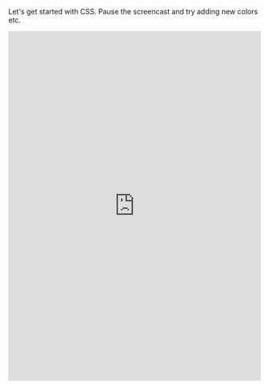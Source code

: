 Let's get started with CSS. Pause the screencast and try adding new colors etc. 

<p><iframe title="CSS part 1" src="https://scrimba.com/c/cqrWRCR.embed" marginwidth="0" marginheight="0" width="100%" height="700" frameborder="0" scrolling="no"></iframe></p>